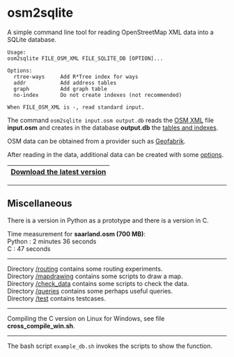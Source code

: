# osm2sqlite

A simple command line tool for reading OpenStreetMap XML data into a SQLite database.

```
Usage:
osm2sqlite FILE_OSM_XML FILE_SQLITE_DB [OPTION]...

Options:
  rtree-ways     Add R*Tree index for ways
  addr           Add address tables
  graph          Add graph table
  no-index       Do not create indexes (not recommended)

When FILE_OSM_XML is -, read standard input.
```

The command `osm2sqlite input.osm output.db` reads the
[OSM XML](https://wiki.openstreetmap.org/wiki/OSM_XML) file **input.osm** and
creates in the database **output.db** the [tables and indexes](doc/2_tables.md).  

OSM data can be obtained from a provider such as [Geofabrik](https://download.geofabrik.de).

After reading in the data, additional data can be created with some [options](doc/3_options.md).

|[**Download the latest version**](https://github.com/osmzoso/osm2sqlite/releases/latest)|
|----------------------------------------------------------------------------------------|

---

## Miscellaneous

There is a version in Python as a prototype and there is a version in C.

Time measurement for **saarland.osm (700 MB)**:  
Python : 2 minutes 36 seconds  
C      : 47 seconds  

---

Directory [/routing](doc/5_routing.md) contains some routing experiments.  
Directory [/mapdrawing](doc/4_mapdrawing.md) contains some scripts to draw a map.  
Directory [/check_data](check_data/README.md) contains some scripts to check the data.  
Directory [/queries](queries/README.md) contains some perhaps useful queries.  
Directory [/test](test/README.md) contains testcases.  

---

Compiling the C version on Linux for Windows, see file **cross_compile_win.sh**.

---

The bash script `example_db.sh` invokes the scripts to show the function.

